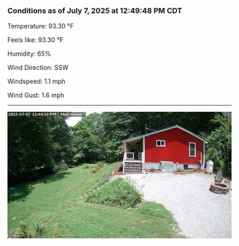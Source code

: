 ### Conditions as of July 7, 2025 at 12:49:48 PM CDT 

Temperature: 93.30 &deg;F

Feels like: 93.30 &deg;F

Humidity: 65%

Wind Direction: SSW

Windspeed: 1.1 mph

Wind Gust: 1.6 mph

---

<img src="./images/latest.jpeg"/>

